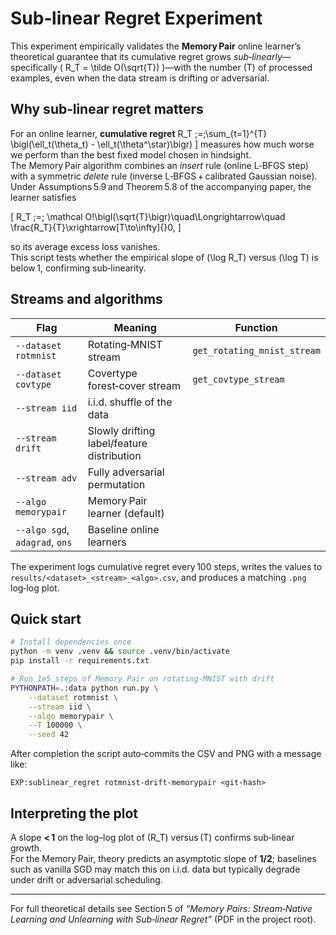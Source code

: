 # Sub‑linear Regret Experiment

This experiment empirically validates the **Memory Pair** online learner’s theoretical guarantee that its cumulative regret grows *sub‑linearly*—specifically \( R_T = \tilde O(\sqrt{T}) \)—with the number \(T\) of processed examples, even when the data stream is drifting or adversarial.

## Why sub‑linear regret matters

For an online learner, **cumulative regret**
R_T \;=\;\sum_{t=1}^{T} \bigl(\ell_t(\theta_t) - \ell_t(\theta^\star)\bigr)
\]
measures how much worse we perform than the best fixed model chosen in hindsight.  
The Memory Pair algorithm combines an *insert* rule (online L‑BFGS step) with a symmetric *delete* rule (inverse L‑BFGS + calibrated Gaussian noise).  
Under Assumptions 5.9 and Theorem 5.8 of the accompanying paper, the learner satisfies

\[
R_T \;=\; \mathcal O\!\bigl(\sqrt{T}\bigr)\quad\Longrightarrow\quad
\frac{R_T}{T}\xrightarrow[T\to\infty]{}0,
\]

so its average excess loss vanishes.  
This script tests whether the empirical slope of \(\log R_T\) versus \(\log T\) is below 1, confirming sub‑linearity.

## Streams and algorithms

| Flag | Meaning | Function |
|------|---------|----------|
| `--dataset rotmnist` | Rotating‑MNIST stream | `get_rotating_mnist_stream` |
| `--dataset covtype`  | Covertype forest‑cover stream | `get_covtype_stream` |
| `--stream iid`   | i.i.d. shuffle of the data |   |
| `--stream drift` | Slowly drifting label/feature distribution |   |
| `--stream adv`   | Fully adversarial permutation |   |
| `--algo memorypair` | Memory Pair learner (default) |   |
| `--algo sgd`, `adagrad`, `ons` | Baseline online learners |   |

The experiment logs cumulative regret every 100 steps, writes the values to
`results/<dataset>_<stream>_<algo>.csv`, and produces a matching `.png` log‑log plot.

## Quick start

```bash
# Install dependencies once
python -m venv .venv && source .venv/bin/activate
pip install -r requirements.txt

# Run 1e5 steps of Memory Pair on rotating‑MNIST with drift
PYTHONPATH=.:data python run.py \
    --dataset rotmnist \
    --stream iid \
    --algo memorypair \
    --T 100000 \
    --seed 42
```

After completion the script auto‑commits the CSV and PNG with a message like:

```
EXP:sublinear_regret rotmnist-drift-memorypair <git‑hash>
```

## Interpreting the plot

A slope **< 1** on the log–log plot of \(R_T\) versus \(T\) confirms sub‑linear growth.  
For the Memory Pair, theory predicts an asymptotic slope of **1/2**; baselines such as vanilla SGD may match this on i.i.d. data but typically degrade under drift or adversarial scheduling.

---

For full theoretical details see Section 5 of *“Memory Pairs: Stream‑Native Learning and Unlearning with Sub‑linear Regret”* (PDF in the project root).
